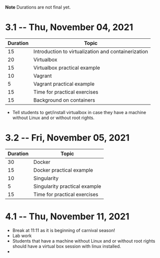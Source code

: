 **Note** Durations are not final yet.
# 3.1 -- Thu, November 04, 2021

| Duration | Topic |
| --- | --- |
| 15 | Introduction to virtualization and containerization |
| 20 | Virtualbox |
| 15 | Virtualbox practical example |
| 10 | Vagrant |
|  5 | Vagrant practical example |
| 15 | Time for practical exercises |
| 15 | Background on containers |

- Tell students to get/install virtualbox in case they have a machine without Linux and or without root rights.

# 3.2 -- Fri, November 05, 2021

| Duration | Topic |
| --- | --- |
| 30 | Docker |
| 15 | Docker practical example |
| 10 | Singularity |
|  5 | Singularity practical example |
| 15 | Time for practical exercises |

# 4.1 -- Thu, November 11, 2021

- Break at 11:11 as it is beginning of carnival season!
- Lab work
- Students that have a machine without Linux and or without root rights should have a virtual box session with linux installed.
-